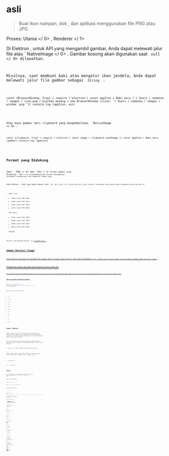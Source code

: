 # asli

> Buat ikon nampan, dok , dan aplikasi menggunakan file PNG atau JPG.

Proses:  Utama </ 0> ,  Renderer </ 1></p> 

Di Elektron , untuk API yang mengambil gambar, Anda dapat melewati jalur file atau ` NativeImage </ 0> . Gambar kosong akan digunakan saat <code> null </ 0> dilewatkan.</p>

<p>Misalnya, saat membuat baki atau mengatur ikon jendela, Anda dapat melewati jalur file gambar sebagai <code> String </ 0> :</p>

<pre><code class="javascript">const {BrowserWindow, Tray} = require ('electron') const appIcon = Baki baru ('/ Users / someone / images / icon.png') biarkan menang = new BrowserWindow ({icon: '/ Users / someone / images / window .png '}) console.log (appIcon, win)
`</pre> 

Atau baca gambar dari clipboard yang mengembalikan ` NativeImage </ 0> :</p>

<pre><code class="javascript">const {clipboard, Tray} = require ('electron') const image = clipboard.readImage () const appIcon = Baki baru (gambar) console.log (appIcon)
`</pre> 

## Format yang Didukung

Saat ` PNG </ 0> dan <code> JPEG </ 0> format gambar yang didukung. <code> PNG </ 0> direkomendasikan karena dukungannya terhadap transparansi dan kompresi tanpa rugi.</p>

<p>Pada Windows , Anda juga dapat memuat ikon <code> ICO </ 0> dari jalur file. Untuk kualitas visual terbaik, disarankan untuk menyertakan setidaknya ukuran berikut di:</p>

<ul>
<li>Small icon

<ul>
<li>16x16 (skala DPI 100%)</li>
<li>20x20 (skala DPI 125%)</li>
<li>24x24 (skala DPI 150%)</li>
<li>32x32 (skala DPI 200%)</li>
</ul></li>
<li>Ikon besar

<ul>
<li>32x32 (skala DPI 100%)</li>
<li>40x40 (skala DPI 125%)</li>
<li>48x48 (skala DPI 150%)</li>
<li>64x64 (skala DPI 200%)</li>
</ul></li>
<li>256x256</li>
</ul>

<p>Periksa <em> persyaratan Ukuran </ 0> di <a href="https://msdn.microsoft.com/en-us/library/windows/desktop/dn742485(v=vs.85).aspx"> artikel ini </ 1> .</p>

<h2>Gambar Resolusi Tinggi</h2>

<p>Pada platform yang memiliki dukungan DPI tinggi seperti display Apple Retina, Anda dapat menambahkan <code> @ 2x </ 0> setelah nama file dasar gambar untuk menandainya sebagai gambar beresolusi tinggi.</p>

<p>Misalnya jika <code> icon.png </ 0> adalah gambar normal yang memiliki resolusi standar, maka
 <code> icon@2x.png </ 0> akan diperlakukan sebagai gambar beresolusi tinggi yang memiliki densitas DPI ganda .</p>

<p>Jika Anda ingin mendukung display dengan kepadatan DPI yang berbeda pada saat bersamaan, Anda dapat meletakkan gambar dengan ukuran berbeda di folder yang sama dan menggunakan nama file tanpa sufiks DPI. Sebagai contoh:</p>

<pre><code class="text">gambar / ├── icon.png ├── icon@2x.png └── icon@3x.png
`</pre> 

```javascript
const {Tray} = membutuhkan ('elektron')
biarkan appIcon = Baki baru ('/Users/someone /images / icon.png')
console.log (appIcon)
```

Menyusul sufiks DPI juga didukung:

* `@1x`
* `@ 1.25x`
* `@1.33x`
* `@1.4x`
* `@1.5x`
* `@1.8x`
* `@2x`
* `@2.5x`
* `@3x`
* `@4x`
* `@5x`

## Gambar Template

Gambar template terdiri dari warna hitam dan bening (dan alpha channel). Gambar template tidak dimaksudkan untuk dijadikan gambar standalone dan biasanya dicampur dengan konten lain untuk menciptakan tampilan akhir yang diinginkan.

Kasus yang paling umum adalah dengan menggunakan gambar template untuk ikon menu bar sehingga bisa menyesuaikan dengan menu bar terang dan gelap.

** Catatan: </ 0> Gambar template hanya didukung pada macOS .</p> 

Untuk menandai gambar sebagai gambar template, nama filenya harus diakhiri dengan kata ` Template </ 0> . Sebagai contoh:</p>

<ul>
<li><code>xxxTemplate.png`</li> 

* `xxxTemplate@2x.png`</ul> 

## Metode

Itu ` gambar asli </ 0> modul memiliki metode berikut, yang semuanya mengembalikan instance dari <code> NativeImage </ 0> kelas:</p>

<h3><code>gambar asli.membuat kosong()`</h3> 

Mengembalikan ` gambar asli </ 0></p>

<p>Membuat instance < ID > NativeImage </ 0> kosong .</p>

<h3><code>nativeImage.createFromPath(jalur)`</h3> 

* ` path </ 0>  String</li>
</ul>

<p>Mengembalikan <code> gambar asli </ 0></p>

<p>Membuat instance <code>NativeImage` baru dari sebuah file yang berada di `path`. Metode ini mengembalikan gambar kosong jika ` path </ 0> tidak ada, tidak bisa dibaca, atau bukan gambar yang valid.</p>

<pre><code class="javascript">const nativeImage = require('elektron').nativeImage

let image = nativeImage.createFromPath('/Users/somebody/images/icon.png')
console.log(gambar)
`</pre> 
 ### `nativeImage.createFromBuffer(buffer[, pilihan])`
 
 * `penyangga` [Buffer](https://nodejs.org/api/buffer.html#buffer_class_buffer)
 * `pilihan` Objek (opsional)  * `width` Integer (opsional) - Diperlukan untuk buffer bitmap. *`tinggi` Integer (opsional) - Diperlukan untuk buffer bitmap. * `faktor skala`dua kali lipat (opsional) - Default ke 1.0.
 
 Mengembalikan ` gambar asli </ 0></p>

<p>Membuat contoh<code>gambar baru` baru dari `penyangga`.
 
 ### `gambar asli.buatdaridataURL(dataURL)`
 
 * ` dataURL ` tali
 
 Mengembalikan ` gambar asli </ 0></p>

<p>Menciptakan yang baru <code>Gambar Asli` contoh dari `dataURL`.
 
 ## Kelas: Gambar asli
 
 > Bungkus gambar seperti tray, dock , dan ikon aplikasi.
 
 Proses:  Utama </ 0> ,  Renderer </ 1></p> 
 
 ### Metode Instance
 
 Metode berikut tersedia pada contoh kelas ` Gambar asli`:
 
 #### `gambar.untukPng([options])`
 
 * `pilihan` Objek (opsional)  *`faktor skala` Dua kali lipat (opsional) - Default ke 1.0.
 
 Mengembalikan `Penyangga` - A [ Penyangga](https://nodejs.org/api/buffer.html#buffer_class_buffer)berisi data yang dikodekan` PNG </ 0>.</p>

<h4><code>image.toJPEG(quality)`</h4> 
 
 * `kualitas`Integer (** wajib **) - Antara 0 - 100.
 
 Mengembalikan`Buffer` - A [Buffer ](https://nodejs.org/api/buffer.html#buffer_class_buffer) yang berisi data dikodekan `JPEG`.
 
 #### `image.toBitmap([options])`
 
 * `pilihan` Objek (opsional)  *`faktor skala` Dua kali lipat (opsional) - Default ke 1.0.
 
 Mengembalikan `Buffer` - A [Buffer](https://nodejs.org/api/buffer.html#buffer_class_buffer) yang berisi salinan piksel bitmap mentah gambar data.
 
 #### `image.toDataURL([options])`
 
 * `pilihan` Objek (opsional)  *`faktor skala` Dua kali lipat (opsional) - Default ke 1.0.
 
 Mengembalikan ` String ` - URL data gambar.
 
 #### `image.getBitmap([options])`
 
 * `pilihan` Objek (opsional)  *`faktor skala` Dua kali lipat (opsional) - Default ke 1.0.
 
 Mengembalikan `Buffer` - A [ Buffer ](https://nodejs.org/api/buffer.html#buffer_class_buffer) yang berisi data piksel bitmap mentah gambar.
 
 Perbedaan antara `getBitmap() ` dan ` toBitmap ()` adalah, `getBitmap()` tidak salin data bitmap, jadi Anda harus segera menggunakan Buffer yang dikembalikan tick loop acara saat ini, jika tidak data bisa diubah atau dihancurkan.
 
 #### `image.getNativeHandle()` *macOS*
 
 Mengembalikan `Buffer` - A [Buffer ](https://nodejs.org/api/buffer.html#buffer_class_buffer) yang menyimpan pointer C ke pegangan asli yang mendasarinya foto. Di macOS, sebuah pointer ke instance` NSImage ` akan dikembalikan.
 
 Perhatikan bahwa pointer kembali adalah pointer lemah untuk gambar asli yang mendasari bukan salinan, sehingga Anda * harus </ 0> memastikan bahwa terkait dengan ` nativeImage </ 1> contoh disimpan di sekitar.</p>

<h4><code>image.isEmpty()`</h4> 
 
 Mengembalikan `Boolean` - Apakah gambar itu kosong.
 
 #### `image.getSize()`
 
 Mengembalikan [`Ukuran`](structures/size.md)
 
 #### `image.setTemplateImage(option)`
 
 * `pilihan` Boolean
 
 Menandai gambar sebagai gambar template.
 
 #### `image.isTemplateImage()`
 
 Mengembalikan `Boolean` - Apakah gambar itu adalah gambar template.
 
 #### `image.crop(rect)`
 
 * `rect` [Rectangle](structures/rectangle.md) - Area gambar yang akan dipotong
 
 Mengembalikan `NativeImage` - Gambar yang dipotong.
 
 #### `gambar.mengubah ukuran (pilihan)`
 
 * ` pilihan </ 0> Objek
  * <code> lebar </ 0>  Integer (opsional) - Default ke lebar gambar.
 * <code> tinggi </ 0>  bilangan bulat (opsional) - Default ke tinggi gambar
  * <code> kualitas </ 0>  String (opsional) - Kualitas gambar mengubah ukuran yang diinginkan.
   Nilai yang mungkin <code> bagus </ 0> , <code> lebih baik </ 0> atau <code> terbaik </ 0> . Defaultnya adalah <code> terbaik </ 0> .
   Nilai ini mengekspresikan kualitas / kecepatan tradeoff yang diinginkan. Mereka diterjemahkan
    ke dalam metode algoritma khusus yang bergantung pada kemampuan
    (CPU, GPU) dari platform yang mendasarinya. Ada kemungkinan ketiga metode
    dipetakan ke algoritma yang sama pada platform tertentu.</li>
</ul>

<p>Mengembalikan <code> gambar asli </ 0> - gambar ukurannya.</p>

<p>Jika hanya <code> tinggi </ 0> atau <code> lebar</ 0> </ 0> yang ditentukan maka rasio aspek saat ini akan dipertahankan dalam gambar ukurannya.</p>

<h4><code>image.getAspectRatio()`</h4> 
  Mengembalikan ` mengapung </ 0> - Rasio aspek gambar.</p>

<h4><code>image.addRepresentation(options)`</h4> 
  
  * `pilihan ` Objek  * `scaleFactor `Double- Faktor skala untuk menambahkan representasi gambar untuk. * `width` Integer (opsional) - Default ke 0. Diperlukan jika buffer bitmap    ditentukan sebagai `buffer`. * `height` Integer (optional) - Default ke 0. Diperlukan jika buffer bitmap    ditentukan sebagai `buffer`. * `buffer` Buffer (opsional) - Buffer yang berisi data gambar mentah. * `dataURL` String (opsional) - URL data berisi basis 64    dikodekan gambar PNG atau JPEG.
  
  Tambahkan representasi gambar untuk faktor skala tertentu. Ini bisa digunakan untuk secara eksplisit menambahkan representasi faktor skala yang berbeda ke gambar. Ini Bisa disebut pada gambar kosong.